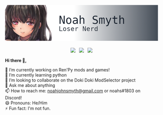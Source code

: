 ## ![noah smyth header](https://github.com/noahjsmyth/noahjsmyth/raw/master/githubbanner.png)
<p align='center'>
<a href="https://twitter.com/_noahsmyth_"><img height="30" src="https://github.com/WaylonWalker/WaylonWalker/blob/master/icon/twitter.png?raw=true"></a>&nbsp;&nbsp;
<a href="https://instagram.com/_noah.smyth_"><img height="30" src="https://github.com/WaylonWalker/WaylonWalker/blob/master/icon/instagram.jpg?raw=true"></a>&nbsp;&nbsp;
<img src="https://visitor-badge.glitch.me/badge?page_id=noahjsmyth.visitor-badge">
</p>
<p text-align='center'>
 <b>Hi there 👋,</b>

 🔭 I’m currently working on Ren'Py mods and games!<br>
 🌱 I’m currently learning python<br>
 👯 I’m looking to collaborate on the Doki Doki ModSelector project<br>
 💬 Ask me about anything<br>
 📫 How to reach me: noahjohnsmyth@gmail.com or noahs#1803 on Discord!<br>
 😄 Pronouns: He/Him<br>
 ⚡ Fun fact: I'm not fun.
</p>
